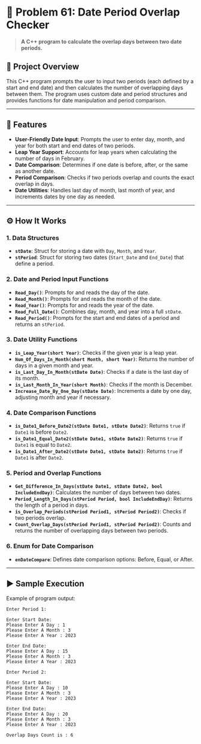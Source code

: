 # 📅 Problem 61: Date Period Overlap Checker

> **A C++ program to calculate the overlap days between two date periods.**

## 📘 Project Overview
This C++ program prompts the user to input two periods (each defined by a start and end date) and then calculates the number of overlapping days between them. The program uses custom date and period structures and provides functions for date manipulation and period comparison.

---

## 🌟 Features
- **User-Friendly Date Input**: Prompts the user to enter day, month, and year for both start and end dates of two periods.
- **Leap Year Support**: Accounts for leap years when calculating the number of days in February.
- **Date Comparison**: Determines if one date is before, after, or the same as another date.
- **Period Comparison**: Checks if two periods overlap and counts the exact overlap in days.
- **Date Utilities**: Handles last day of month, last month of year, and increments dates by one day as needed.

---

## ⚙️ How It Works

### 1. Data Structures
- **`stDate`**: Struct for storing a date with `Day`, `Month`, and `Year`.
- **`stPeriod`**: Struct for storing two dates (`Start_Date` and `End_Date`) that define a period.

### 2. Date and Period Input Functions
- **`Read_Day()`**: Prompts for and reads the day of the date.
- **`Read_Month()`**: Prompts for and reads the month of the date.
- **`Read_Year()`**: Prompts for and reads the year of the date.
- **`Read_Full_Date()`**: Combines day, month, and year into a full `stDate`.
- **`Read_Period()`**: Prompts for the start and end dates of a period and returns an `stPeriod`.

### 3. Date Utility Functions
- **`is_Leap_Year(short Year)`**: Checks if the given year is a leap year.
- **`Num_Of_Days_In_Month(short Month, short Year)`**: Returns the number of days in a given month and year.
- **`is_Last_Day_In_Month(stDate Date)`**: Checks if a date is the last day of its month.
- **`is_Last_Month_In_Year(short Month)`**: Checks if the month is December.
- **`Increase_Date_By_One_Day(stDate Date)`**: Increments a date by one day, adjusting month and year if necessary.

### 4. Date Comparison Functions
- **`is_Date1_Before_Date2(stDate Date1, stDate Date2)`**: Returns `true` if `Date1` is before `Date2`.
- **`is_Date1_Equal_Date2(stDate Date1, stDate Date2)`**: Returns `true` if `Date1` is equal to `Date2`.
- **`is_Date1_After_Date2(stDate Date1, stDate Date2)`**: Returns `true` if `Date1` is after `Date2`.

### 5. Period and Overlap Functions
- **`Get_Difference_In_Days(stDate Date1, stDate Date2, bool IncludeEndDay)`**: Calculates the number of days between two dates.
- **`Period_Length_In_Days(stPeriod Period, bool IncludeEndDay)`**: Returns the length of a period in days.
- **`is_Overlap_Periods(stPeriod Period1, stPeriod Period2)`**: Checks if two periods overlap.
- **`Count_Overlap_Days(stPeriod Period1, stPeriod Period2)`**: Counts and returns the number of overlapping days between two periods.

### 6. Enum for Date Comparison
- **`enDateCompare`**: Defines date comparison options: Before, Equal, or After.

---

## ▶️ Sample Execution
Example of program output:

```plaintext
Enter Period 1:

Enter Start Date:
Please Enter A Day : 1
Please Enter A Month : 3
Please Enter A Year : 2023

Enter End Date:
Please Enter A Day : 15
Please Enter A Month : 3
Please Enter A Year : 2023

Enter Period 2:

Enter Start Date:
Please Enter A Day : 10
Please Enter A Month : 3
Please Enter A Year : 2023

Enter End Date:
Please Enter A Day : 20
Please Enter A Month : 3
Please Enter A Year : 2023

Overlap Days Count is : 6
